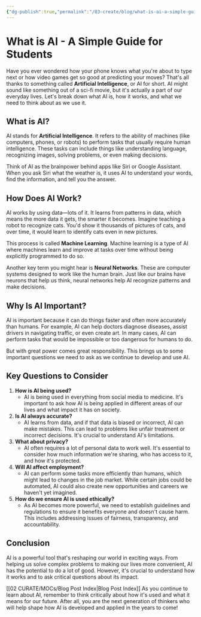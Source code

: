 ```yaml
---
{"dg-publish":true,"permalink":"/03-create/blog/what-is-ai-a-simple-guide-for-students/","tags":["ai","education"]}
---
```



# What is AI - A Simple Guide for Students

Have you ever wondered how your phone knows what you're about to type next or how video games get so good at predicting your moves? That's all thanks to something called **Artificial Intelligence**, or AI for short. AI might sound like something out of a sci-fi movie, but it's actually a part of our everyday lives. Let's break down what AI is, how it works, and what we need to think about as we use it.

## What is AI?

AI stands for **Artificial Intelligence**. It refers to the ability of machines (like computers, phones, or robots) to perform tasks that usually require human intelligence. These tasks can include things like understanding language, recognizing images, solving problems, or even making decisions.

Think of AI as the brainpower behind apps like Siri or Google Assistant. When you ask Siri what the weather is, it uses AI to understand your words, find the information, and tell you the answer.

## How Does AI Work?

AI works by using data—lots of it. It learns from patterns in data, which means the more data it gets, the smarter it becomes. Imagine teaching a robot to recognize cats. You'd show it thousands of pictures of cats, and over time, it would learn to identify cats even in new pictures.

This process is called **Machine Learning**. Machine learning is a type of AI where machines learn and improve at tasks over time without being explicitly programmed to do so.

Another key term you might hear is **Neural Networks**. These are computer systems designed to work like the human brain. Just like our brains have neurons that help us think, neural networks help AI recognize patterns and make decisions.

## Why Is AI Important?

AI is important because it can do things faster and often more accurately than humans. For example, AI can help doctors diagnose diseases, assist drivers in navigating traffic, or even create art. In many cases, AI can perform tasks that would be impossible or too dangerous for humans to do.

But with great power comes great responsibility. This brings us to some important questions we need to ask as we continue to develop and use AI.

## Key Questions to Consider

1. **How is AI being used?**
    - AI is being used in everything from social media to medicine. It's important to ask how AI is being applied in different areas of our lives and what impact it has on society.
2. **Is AI always accurate?**
    - AI learns from data, and if that data is biased or incorrect, AI can make mistakes. This can lead to problems like unfair treatment or incorrect decisions. It's crucial to understand AI's limitations.
3. **What about privacy?**
    - AI often requires a lot of personal data to work well. It's essential to consider how much information we're sharing, who has access to it, and how it's protected.
4. **Will AI affect employment?**
    - AI can perform some tasks more efficiently than humans, which might lead to changes in the job market. While certain jobs could be automated, AI could also create new opportunities and careers we haven't yet imagined.
5. **How do we ensure AI is used ethically?**
    - As AI becomes more powerful, we need to establish guidelines and regulations to ensure it benefits everyone and doesn't cause harm. This includes addressing issues of fairness, transparency, and accountability.

## Conclusion

AI is a powerful tool that's reshaping our world in exciting ways. From helping us solve complex problems to making our lives more convenient, AI has the potential to do a lot of good. However, it's crucial to understand how it works and to ask critical questions about its impact.

[[02 CURATE/MOCs/Blog Post Index\|Blog Post Index]]
As you continue to learn about AI, remember to think critically about how it's used and what it means for our future. After all, you are the next generation of thinkers who will help shape how AI is developed and applied in the years to come!